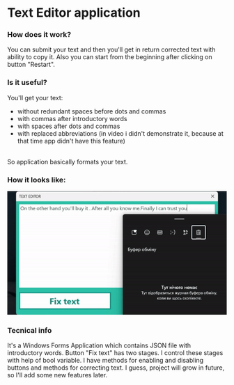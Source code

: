 # Text Editor application

### How does it work?
You can submit your text and then you'll get in return corrected text with ability to copy it.
Also you can start from the beginning after clicking on button "Restart".

### Is it useful?
You'll get your text: 
- without redundant spaces before dots and commas
- with commas after introductory words
- with spaces after dots and commas
- with replaced abbreviations (in video i didn't demonstrate it, because at that time app didn't have this feature)
<br/>
So application basically formats your text.

### How it looks like:
![Text Editor Project](./Resources/TextEditorVideo.gif)

### Tecnical info
It's a Windows Forms Application which contains JSON file with introductory words. 
Button "Fix text" has two stages. I control these stages with help of bool variable. 
I have methods for enabling and disabling buttons and methods for correcting text. 
I guess, project will grow in future, so I'll add some new features later.
